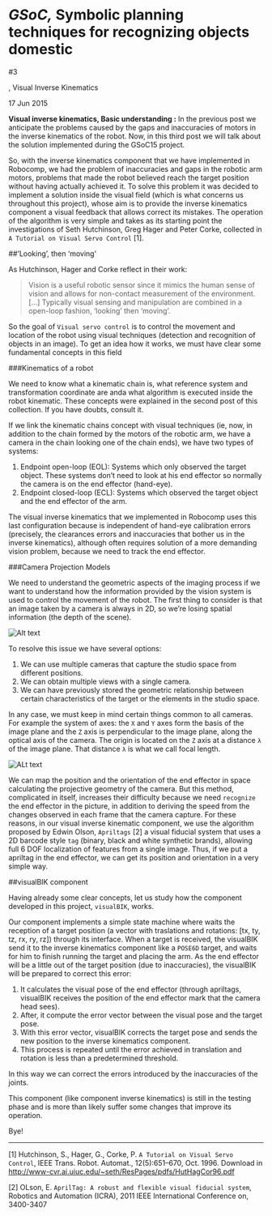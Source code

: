 # _GSoC,_ Symbolic planning techniques for recognizing objects domestic

#3

, Visual Inverse Kinematics

17 Jun 2015

**Visual inverse kinematics, Basic understanding :** In the previous post we anticipate the problems caused by the gaps and inaccuracies of motors in the inverse kinematics of the robot. Now, in this third post we will talk about the solution implemented during the GSoC15 project.

So, with the inverse kinematics component that we have implemented in Robocomp, we had the problem of inaccuracies and gaps in the robotic arm motors, problems that made the robot believed reach the target position without having actually achieved it. To solve this problem it was decided to implement a solution inside the visual field (which is what concerns us throughout this project), whose aim is to provide the inverse kinematics component a visual feedback that allows correct its mistakes. The operation of the algorithm is very simple and takes as its starting point the investigations of Seth Hutchinson, Greg Hager and Peter Corke, collected in `A Tutorial on Visual Servo Control` [1].

##’Looking’, then ‘moving’

As Hutchinson, Hager and Corke reflect in their work:

> Vision is a useful robotic sensor since it mimics the human sense of vision and allows for non-contact measurement of the environment. […] Typically visual sensing and manipulation are combined in a open-loop fashion, ‘looking’ then ‘moving’.

So the goal of `Visual servo control` is to control the movement and location of the robot using visual techniques (detection and recognition of objects in an image). To get an idea how it works, we must have clear some fundamental concepts in this field

###Kinematics of a robot

We need to know what a kinematic chain is, what reference system and transformation coordinate are anda what algorithm is executed inside the robot kinematic. These concepts were explained in the second post of this collection. If you have doubts, consult it.

If we link the kinematic chains concept with visual techniques (ie, now, in addition to the chain formed by the motors of the robotic arm, we have a camera in the chain looking one of the chain ends), we have two types of systems:

1.  Endpoint open-loop (EOL): Systems which only observed the target object. These systems don’t need to look at his end effector so normally the camera is on the end effector (hand-eye).
2.  Endpoint closed-loop (ECL): Systems which observed the target object and the end effector of the arm.

The visual inverse kinematics that we implemented in Robocomp uses this last configuration because is independent of hand-eye calibration errors (precisely, the clearances errors and inaccuracies that bother us in the inverse kinematics), although often requires solution of a more demanding vision problem, because we need to track the end effector.

###Camera Projection Models

We need to understand the geometric aspects of the imaging process if we want to understand how the information provided by the vision system is used to control the movement of the robot. The first thing to consider is that an image taken by a camera is always in 2D, so we’re losing spatial information (the depth of the scene).

![Alt text](http://masters.donntu.org/2012/etf/nikitin/library/article10.files/image10.01.png)

To resolve this issue we have several options:

1.  We can use multiple cameras that capture the studio space from different positions.
2.  We can obtain multiple views with a single camera.
3.  We can have previously stored the geometric relationship between certain characteristics of the target or the elements in the studio space.

In any case, we must keep in mind certain things common to all cameras. For example the system of axes: the `X` and `Y` axes form the basis of the image plane and the `Z` axis is perpendicular to the image plane, along the optical axis of the camera. The origin is located on the `Z` axis at a distance `λ` of the image plane. That distance `λ` is what we call focal length.

![ALt text](http://www.hitl.washington.edu/artoolkit/documentation/images/ch03-17.gif)

We can map the position and the orientation of the end effector in space calculating the projective geometry of the camera. But this method, complicated in itself, increases their difficulty because we need `recognize` the end effector in the picture, in addition to deriving the speed from the changes observed in each frame that the camera capture. For these reasons, in our visual inverse kinematic component, we use the algorithm proposed by Edwin Olson, `Apriltags` [2] a visual fiducial system that uses a 2D barcode style `tag` (binary, black and white synthetic brands), allowing full 6 DOF localization of features from a single image. Thus, if we put a apriltag in the end effector, we can get its position and orientation in a very simple way.

##visualBIK component

Having already some clear concepts, let us study how the component developed in this project, `visualBIK`, works.

Our component implements a simple state machine where waits the reception of a target position (a vector with traslations and rotations: [tx, ty, tz, rx, ry, rz]) through its interface. When a target is received, the visualBIK send it to the inverse kinematics component like a `POSE6D` target, and waits for him to finish running the target and placing the arm. As the end effector will be a little out of the target position (due to inaccuracies), the visualBIK will be prepared to correct this error:

1.  It calculates the visual pose of the end effector (through apriltags, visualBIK receives the position of the end effector mark that the camera head sees).
2.  After, it compute the error vector between the visual pose and the target pose.
3.  With this error vector, visualBIK corrects the target pose and sends the new position to the inverse kinematics component.
4.  This process is repeated until the error achieved in translation and rotation is less than a predetermined threshold.

In this way we can correct the errors introduced by the inaccuracies of the joints.

This component (like component inverse kinematics) is still in the testing phase and is more than likely suffer some changes that improve its operation.

Bye!

* * *

[1] Hutchinson, S., Hager, G., Corke, P. `A Tutorial on Visual Servo Control`, IEEE Trans. Robot. Automat., 12(5):651–670, Oct. 1996\. Download in http://www-cvr.ai.uiuc.edu/~seth/ResPages/pdfs/HutHagCor96.pdf

[2] OLson, E. `AprilTag: A robust and flexible visual fiducial system`, Robotics and Automation (ICRA), 2011 IEEE International Conference on, 3400-3407